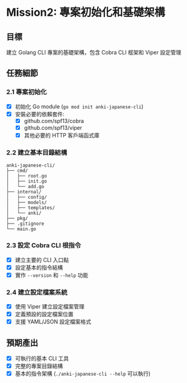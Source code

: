 # Mission2: 專案初始化和基礎架構

## 目標
建立 Golang CLI 專案的基礎架構，包含 Cobra CLI 框架和 Viper 設定管理

## 任務細節

### 2.1 專案初始化
- [x] 初始化 Go module (`go mod init anki-japanese-cli`)
- [x] 安裝必要的依賴套件:
  - [x] github.com/spf13/cobra
  - [x] github.com/spf13/viper
  - [x] 其他必要的 HTTP 客戶端函式庫

### 2.2 建立基本目錄結構
```
anki-japanese-cli/
├── cmd/
│   ├── root.go
│   ├── init.go
│   └── add.go
├── internal/
│   ├── config/
│   ├── models/
│   ├── templates/
│   └── anki/
├── pkg/
├── .gitignore
└── main.go
```

### 2.3 設定 Cobra CLI 根指令
- [x] 建立主要的 CLI 入口點
- [x] 設定基本的指令結構
- [x] 實作 `--version` 和 `--help` 功能

### 2.4 建立設定檔案系統
- [x] 使用 Viper 建立設定檔案管理
- [x] 定義預設的設定檔案位置
- [x] 支援 YAML/JSON 設定檔案格式

## 預期產出
- [x] 可執行的基本 CLI 工具
- [x] 完整的專案目錄結構
- [x] 基本的指令架構 (`./anki-japanese-cli --help` 可以執行)

